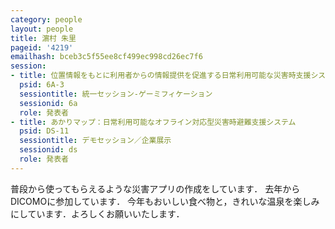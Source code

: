 ```yaml
---
category: people
layout: people
title: 濵村 朱里
pageid: '4219'
emailhash: bceb3c5f55ee8cf499ec998cd26ec7f6
session:
- title: 位置情報をもとに利用者からの情報提供を促進する日常利用可能な災害時支援システム
  psid: 6A-3
  sessiontitle: 統一セッション-ゲーミフィケーション
  sessionid: 6a
  role: 発表者
- title: あかりマップ：日常利用可能なオフライン対応型災害時避難支援システム
  psid: DS-11
  sessiontitle: デモセッション／企業展示
  sessionid: ds
  role: 発表者
---
```

普段から使ってもらえるような災害アプリの作成をしています．
去年からDICOMOに参加しています．
今年もおいしい食べ物と，きれいな温泉を楽しみにしています．よろしくお願いいたします．